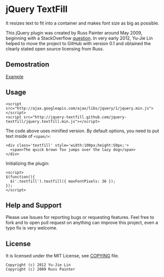 jQuery TextFill
===============

It resizes text to fit into a container and makes font size as big as possible.

This jQuery plugin was created by Russ Painter around May 2009, beginning with a StackOverflow [question][soq]. In very early 2012, Yu-Jie Lin helped to move the project to GitHub with version 0.1 and obtained the clearly stated open source licensing from Russ.

[soq]: http://stackoverflow.com/questions/687998/auto-size-dynamic-text-to-fill-fixed-size-container

Demostration
------------

[Example][example]

[example]: http://jquery-textfill.github.com/jquery-textfill/Example.htm

Usage
-----

    <script src="http://ajax.googleapis.com/ajax/libs/jquery/1/jquery.min.js"></script>
    <script src="http://jquery-textfill.github.com/jquery-textfill/jquery.textfill.min.js"></script>

The code above uses minified version. By default options, you need to put text inside of `<span/>`:

    <div class='textfill' style='width:100px;height:50px;'>
      <span>The quick brown fox jumps over the lazy dog</span>
    </div>

Initializing the plugin:

    <script>
    $(function(){
      $('.textfill').textfill({ maxFontPixels: 36 });
    });
    </script>

Help and Support
----------------

Please use Issues for reporting bugs or requesting features. Feel free to fork and to open pull request on anything can improve this project, even a typo fix is very welcome.

License
-------

It is licensed under the MIT License, see [COPYING][] file.

[COPYING]: https://github.com/jquery-textfill/jquery-textfill/blob/master/COPYING

    Copyright (c) 2012 Yu-Jie Lin
    Copyright (c) 2009 Russ Painter
